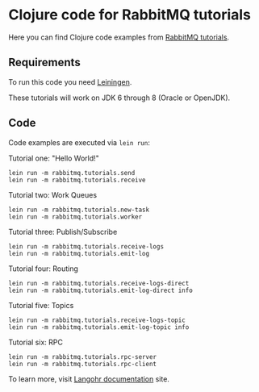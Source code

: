 # Clojure code for RabbitMQ tutorials

Here you can find Clojure code examples from
[RabbitMQ tutorials](https://www.rabbitmq.com/getstarted.html).

## Requirements

To run this code you need [Leiningen](https://leiningen.org).

These tutorials will work on JDK 6 through 8 (Oracle or OpenJDK).

## Code

Code examples are executed via `lein run`:

Tutorial one: "Hello World!"

    lein run -m rabbitmq.tutorials.send
    lein run -m rabbitmq.tutorials.receive

Tutorial two: Work Queues

    lein run -m rabbitmq.tutorials.new-task
    lein run -m rabbitmq.tutorials.worker

Tutorial three: Publish/Subscribe

    lein run -m rabbitmq.tutorials.receive-logs
    lein run -m rabbitmq.tutorials.emit-log

Tutorial four: Routing

    lein run -m rabbitmq.tutorials.receive-logs-direct
    lein run -m rabbitmq.tutorials.emit-log-direct info

Tutorial five: Topics

    lein run -m rabbitmq.tutorials.receive-logs-topic
    lein run -m rabbitmq.tutorials.emit-log-topic info

Tutorial six: RPC

    lein run -m rabbitmq.tutorials.rpc-server
    lein run -m rabbitmq.tutorials.rpc-client

To learn more, visit [Langohr documentation](http://clojurerabbitmq.info) site.
